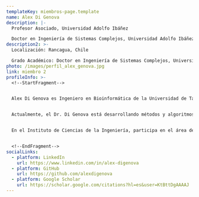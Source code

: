 ```yaml
---
templateKey: miembros-page.template
name: Alex Di Genova
description: |-
  Profesor Asociado, Universidad Adolfo Ibáñez

  Doctor en Ingeniería de Sistemas Complejos, Universidad Adolfo Ibáñez
description2: >-
  Localización: Rancagua, Chile

  Grado Académico: Doctor en Ingeniería de Sistemas Complejos, Universidad Adolfo Ibáñez
photo: /images/perfil_alex_genova.jpg
link: miembro 2
profileInfo: >-
  <!--StartFragment-->


  Alex Di Genova es Ingeniero en Bioinformática de la Universidad de Talca y Doctor en Ingeniería de Sistemas Complejos de la Universidad Adolfo Ibáñez. Su línea de investigación se centra en el desarrollo de nuevos algoritmos para el análisis de datos genómicos. Ha publicado más de 30 artículos científicos en revistas ISI y ha participado en proyectos genómicos tanto nacionales como internacionales.


  Actualmente, el Dr. Di Genova está desarrollando métodos y algoritmos computacionales para caracterizar reordenamientos genómicos en distintos tipos de cáncer humano, con el objetivo de comprender cómo estos procesos mutacionales contribuyen a la progresión y evolución de esta enfermedad.


  En el Instituto de Ciencias de la Ingeniería, participa en el área de Biología Computacional y Biotecnología.


  <!--EndFragment-->
socialLinks:
  - platform: LinkedIn
    url: https://www.linkedin.com/in/alex-digenova
  - platform: GitHub
    url: https://github.com/alexdigenova
  - platform: Google Scholar
    url: https://scholar.google.com/citations?hl=es&user=KtBttDgAAAAJ
---
```


